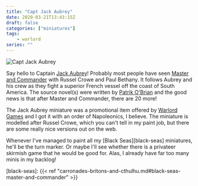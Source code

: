 ```yaml
---
title: "Capt Jack Aubrey"
date: 2020-03-21T13:43:15Z
draft: false
categories: ["miniatures"]
tags:
    - warlord
series: ""
---
```


![Capt Jack Aubrey](/capt-jack-aubrey.jpg)

Say hello to Captain [Jack Aubrey][wikipedia]! Probably most people have seen [Master and Commander][the-film] with Russel Crowe and Paul Bethany. It follows Aubrey and his crew as they fight a superior French vessel off the coast of South America. The source novel(s) were written by [Patrik O'Brian][patrick] and the good news is that after Master and Commander, there are 20 more!

The Jack Aubrey miniature was a promotional item offered by [Warlord Games][warlord] and I got it with an order of Napoleonics, I believe. The miniature is modelled after Russel Crowe, which you can't tell in my paint job, but there are some really nice versions out on the web.

Whenever I've managed to paint all my [Black Seas][black-seas] miniatures, he'll be the turn marker. Or maybe I'll see whether there is a privateer skirmish game that he would be good for. Alas, I already have far too many minis in my backlog!

[wikipedia]:https://en.wikipedia.org/wiki/Jack_Aubrey
[patrick]: https://en.wikipedia.org/wiki/Patrick_O%27Brian
[the-film]: https://www.imdb.com/title/tt0311113/
[warlord]: https://www.warlordgames.com
[black-seas]: {{< ref "carronades-britons-and-cthulhu.md#black-seas-master-and-commander" >}}
